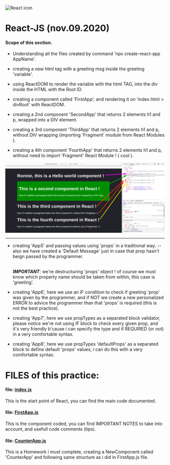 <img src="https://raw.githubusercontent.com/rexxars/react-hexagon/master/logo/react-hexagon.png"
     alt="React icon"
     width=150px />
# React-JS (nov.09.2020)

#### Scope of this section.  

- Understanding all the files created by command 'npx create-react-app AppName'.

- creating a new html tag with a greeting msg inside the greeting 'variable'.

- using ReactDOM to render the variable with the html TAG, into the div inside the HTML with the Root ID.

- creating a component called 'FirstApp', and rendering it on 'index.html > divRoot' with ReactDOM.

- creating a 2nd component 'SecondApp' that returns 2 elements h1 and p, wrapped into a DIV element.

- creating a 3rd component 'ThirdApp' that returns 2 elements h1 and p, without DIV wrapping 
  (importing 'Fragment' module from React Modules ).

- creating a 4th component 'FourthApp' that returns 2 elements h1 and p, without need to import 'Fragment'
  React Module ! ( cool ).

<img src="https://github.com/ronniebm/React-JS/blob/main/03-counter-app/src/img/img01.png"
     alt="Screenshot of my first component !"
     width=1200px />

---  

- creating 'App5' and passing values using 'props' in a traditional way.
  -- also we have created a 'Default Message' just in case that prop hasn't
     beign passed by the programmer.<br><br>

     <b>*IMPORTANT*</b>: we're destructuring 'props' object ! of course we must know which
                property name should be taken from within, this case is 'greeting'.


- creating 'App6', here we use an IF condition to check if greeting 'prop' was given
  by the programmer, and if NOT we create a new personalized ERROR to advice the
  programmer than that 'props' is required (this is not the best practice).


- creating 'App7', here we use propTypes as a separated block validator, please notice 
  we're not using IF block to check every given prop, and it's very friendly b'cause
  i can specify the type and if REQUIRED (or not) in a very comfortable syntax.  


- creating 'App8', here we use propTypes 'defaultProps' as a separated block to define 
  default 'props' values, i can do this with a very comfortable syntax.


# FILES of this practice:  

#### file: [index.js](https://github.com/ronniebm/React-JS/blob/main/03-counter-app/src/index.js)  
This is the start point of React, you can find the main code documented.  

#### file: [FirstApp.js](https://github.com/ronniebm/React-JS/blob/main/03-counter-app/src/FirstApp.js)  
This is the component coded, you can find IMPORTANT NOTES to take into account, and usefull code comments (tips).  

#### file: [CounterApp.js](https://github.com/ronniebm/React-JS/blob/main/03-counter-app/src/CounterApp.js)  
This is a Homework i must complete, creating a NewComponent called 'CounterApp' and following same structure as i did in FirstApp.js file.